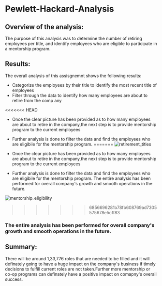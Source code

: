 # Pewlett-Hackard-Analysis

## Overview of the analysis: 
The purpose of this analysis was to determine the number of retiring employees per title, and identify employees who are eligible to participate in a mentorship program.

## Results: 
 The overall analysis of this assisgnemnt shows the following results:
- Categorize the employees by their title to identify the most recent title of employees
- Filter through the data to identify how many employees are about to retire from the comp
any

<<<<<<< HEAD
 - Once the clear picture has been provided as to how many employees are about to retire in the company,the next step is to provide mentorship program to the current employees
- Further analysis is done to filter the data and find the employees who are eligibile for the mentorship program.
=======
![retirement_titles](https://user-images.githubusercontent.com/96637236/164993473-dad6fb59-f19d-4adc-8529-5779dcdb3245.png)

 - Once the clear picture has been provided as to how many employees are about to retire in the company,the next step is to provide mentorship program to the current employees
- Further analysis is done to filter the data and find the employees who are eligibile for the mentorship program.
The entire analysis has been performed for overall company's growth and smooth operations in the future.

![mentorship_eligibility](https://user-images.githubusercontent.com/96637236/164993482-fdf0c087-0c9b-49fc-a2fe-bc8168b3d5db.png)
>>>>>>> 6856696281b78fb608769ad7305575678e5cff83

### The entire analysis has been performed for overall company's growth and smooth operations in the future.

## Summary: 
 There will be around 1,33,776 roles that are needed to be filled and it will definately going to have a huge impact on the company's business if timely decisions to fulfill current roles are not taken.Further more mentorship or co-op programs can definately have a positive impact on comapny's overall success.



